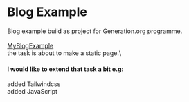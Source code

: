 # Blog Example
Blog example build as project for Generation.org programme.\
\
<a link href='https://myblogexample.netlify.app/#top' target="_blank">MyBlogExample</a>\
the task is about to make a static page.\

#### I would like to extend that task a bit e.g:
added Tailwindcss\
added JavaScript
